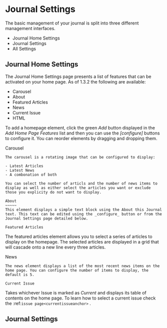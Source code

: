 Journal Settings
================

The basic management of your journal is split into three different management interfaces.

- Journal Home Settings
- Journal Settings
- All Settings

Journal Home Settings
---------------------
The Journal Home Settings page presents a list of features that can be activated on your home page. As of 1.3.2 the following are available:

- Carousel
- About
- Featured Articles
- News
- Current Issue
- HTML

To add a homepage element, click the green _Add_ button displayed in the _Add Home Page Features_ list and then you can use the _[configure]_ buttons to configure it. You can reorder elements by dragging and dropping them.

Carousel
~~~~~~~~
The carousel is a rotating image that can be configured to display:

- Latest Articles
- Latest News
- A combonation of both

You can select the number of articls and the number of news items to display as well as either select the articles you want or exclude those you explicity do not want to display.

About
~~~~~
This element displays a simple text block using the About this Journal text. This text can be edited using the _configure_ button or from the Journal Settings page detailed below.

Featured Articles
~~~~~~~~~~~~~~~~~
The featured articles element allows you to select a series of articles to display on the homepage. The selected articles are displayed in a grid that will cascade onto a new line every three articles.

News
~~~~
The news element displays a list of the most recent news items on the home page. You can configure the number of items to display, the default is 5.

Current Issue
~~~~~~~~~~~~~
Takes whichever Issue is marked as _Current_ and displays its table of contents on the home page. To learn how to select a current issue check the :ref:`issue page<currentissueanchor>` .

Journal Settings
----------------